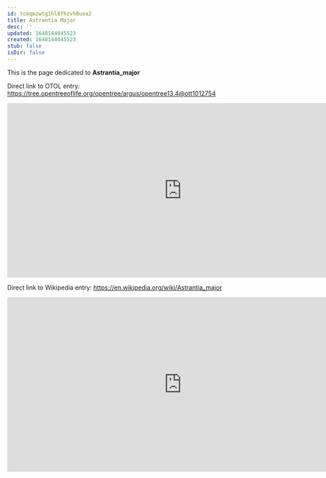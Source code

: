 ```yaml
---
id: tcmqmzwtg1hl8fhzvh8uoa2
title: Astrantia Major
desc: ''
updated: 1648144045523
created: 1648144045523
stub: false
isDir: false
---
```

This is the page dedicated to **Astrantia_major**


Direct link to OTOL entry: https://tree.opentreeoflife.org/opentree/argus/opentree13.4@ott1012754



<html>
    <body>
    <iframe src="https://tree.opentreeoflife.org/opentree/argus/opentree13.4@ott1012754"
    width="800" height="400" frameborder="0" allowfullscreen> </iframe>
    </body>
</html>
    


Direct link to Wikipedia entry: https://en.wikipedia.org/wiki/Astrantia_major



<html>
    <body>
    <iframe src="https://en.wikipedia.org/wiki/Astrantia_major"
    width="800" height="400" frameborder="0" allowfullscreen> </iframe>
    </body>
</html>
    
